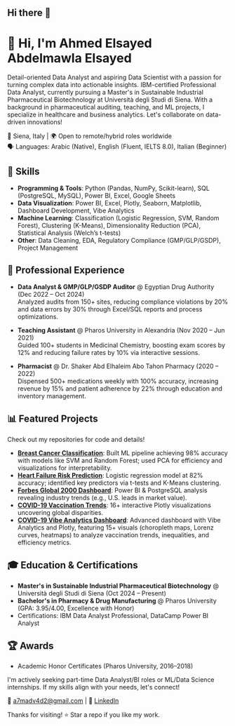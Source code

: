 ## Hi there 👋


# 👋 Hi, I'm Ahmed Elsayed Abdelmawla Elsayed

Detail-oriented Data Analyst and aspiring Data Scientist with a passion for turning complex data into actionable insights. IBM-certified Professional Data Analyst, currently pursuing a Master's in Sustainable Industrial Pharmaceutical Biotechnology at Università degli Studi di Siena. With a background in pharmaceutical auditing, teaching, and ML projects, I specialize in healthcare and business analytics. Let's collaborate on data-driven innovations!

📍 Siena, Italy | 🌍 Open to remote/hybrid roles worldwide  
🗣️ Languages: Arabic (Native), English (Fluent, IELTS 8.0), Italian (Beginner)

## 🚀 Skills
- **Programming & Tools**: Python (Pandas, NumPy, Scikit-learn), SQL (PostgreSQL, MySQL), Power BI, Excel, Google Sheets
- **Data Visualization**: Power BI, Excel, Plotly, Seaborn, Matplotlib, Dashboard Development, Vibe Analytics
- **Machine Learning**: Classification (Logistic Regression, SVM, Random Forest), Clustering (K-Means), Dimensionality Reduction (PCA), Statistical Analysis (Welch’s t-tests)
- **Other**: Data Cleaning, EDA, Regulatory Compliance (GMP/GLP/GSDP), Project Management

## 💼 Professional Experience
- **Data Analyst & GMP/GLP/GSDP Auditor** @ Egyptian Drug Authority (Dec 2022 – Oct 2024)  
  Analyzed audits from 150+ sites, reducing compliance violations by 20% and data errors by 30% through Excel/SQL reports and process optimizations.
  
- **Teaching Assistant** @ Pharos University in Alexandria (Nov 2020 – Jun 2021)  
  Guided 100+ students in Medicinal Chemistry, boosting exam scores by 12% and reducing failure rates by 10% via interactive sessions.
  
- **Pharmacist** @ Dr. Shaker Abd Elhaleim Abo Tahon Pharmacy (2020 – 2022)  
  Dispensed 500+ medications weekly with 100% accuracy, increasing revenue by 15% and patient adherence by 22% through education and inventory management.

## 📊 Featured Projects
Check out my repositories for code and details!

- **[Breast Cancer Classification](https://github.com/a7madv4d2/Breast-Cancer-Analysis)**: Built ML pipeline achieving 98% accuracy with models like SVM and Random Forest; used PCA for efficiency and visualizations for interpretability.  
- **[Heart Failure Risk Prediction](https://github.com/a7madv4d2/Heart-Failure-Analysis)**: Logistic regression model at 82% accuracy; identified key predictors via t-tests and K-Means clustering.  
- **[Forbes Global 2000 Dashboard](https://github.com/a7madv4d2/PostgreSQL-Global-Companies-Analysis)**: Power BI & PostgreSQL analysis revealing industry trends (e.g., U.S. leads in market value).  
- **[COVID-19 Vaccination Trends](https://github.com/a7madv4d2/COVID-19-Vaccination-Progress)**: 16+ interactive Plotly visualizations uncovering global disparities.  
- **[COVID-19 Vibe Analytics Dashboard](https://github.com/a7madv4d2/COVID-19-Vibe-Analytics-Dashboard)**: Advanced dashboard with Vibe Analytics and Plotly, featuring 15+ visuals (choropleth maps, Lorenz curves, heatmaps) to analyze vaccination trends, inequalities, and efficiency metrics.

## 🎓 Education & Certifications
- **Master's in Sustainable Industrial Pharmaceutical Biotechnology** @ Università degli Studi di Siena (Oct 2024 – Present)  
- **Bachelor's in Pharmacy & Drug Manufacturing** @ Pharos University (GPA: 3.95/4.00, Excellence with Honor)  
- Certifications: IBM Data Analyst Professional, DataCamp Power BI Analyst  

## 🏆 Awards
- Academic Honor Certificates (Pharos University, 2016–2018)

I'm actively seeking part-time Data Analyst/BI roles or ML/Data Science internships. If my skills align with your needs, let's connect!  

📧 [a7madv4d2@gmail.com](mailto:a7madv4d2@gmail.com) | 🔗 [LinkedIn](https://www.linkedin.com/in/your-linkedin-username)  

Thanks for visiting! ⭐ Star a repo if you like my work.
```
